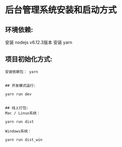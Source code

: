 # 后台管理系统安装和启动方式

## 环境依赖:

安装 nodejs v6.12.3版本
安装 yarn


## 项目初始化方式:
```
安装依赖包： yarn


## 开发模式运行:

yarn run dev


## 线上打包:
Mac / Linux系统：

yarn run dist

Windows系统：

yarn run dist_win

